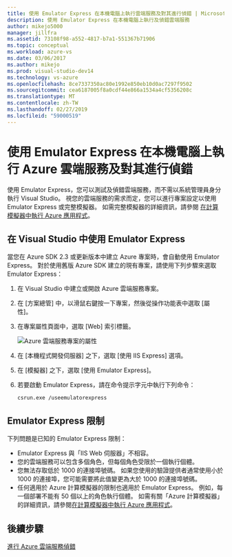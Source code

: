 ```yaml
---
title: 使用 Emulator Express 在本機電腦上執行雲端服務及對其進行偵錯 | Microsoft Docs
description: 使用 Emulator Express 在本機電腦上執行及偵錯雲端服務
author: mikejo5000
manager: jillfra
ms.assetid: 73108f98-a552-4817-b7a1-551367b71906
ms.topic: conceptual
ms.workload: azure-vs
ms.date: 03/06/2017
ms.author: mikejo
ms.prod: visual-studio-dev14
ms.technology: vs-azure
ms.openlocfilehash: 8ce7337350ac80e1992e850eb10d0ac7297f9502
ms.sourcegitcommit: cea6187005f8a0cdf44e866a1534a4cf5356208c
ms.translationtype: MT
ms.contentlocale: zh-TW
ms.lasthandoff: 02/27/2019
ms.locfileid: "59000519"
---
```

# <a name="using-emulator-express-to-run-and-debug-an-azure-cloud-service-on-a-local-machine"></a>使用 Emulator Express 在本機電腦上執行 Azure 雲端服務及對其進行偵錯
使用 Emulator Express，您可以測試及偵錯雲端服務，而不需以系統管理員身分執行 Visual Studio。 視您的雲端服務的需求而定，您可以進行專案設定以使用 Emulator Express 或完整模擬器。 如需完整模擬器的詳細資訊，請參閱 [在計算模擬器中執行 Azure 應用程式](/azure/storage/common/storage-use-emulator)。

## <a name="using-emulator-express-in-visual-studio"></a>在 Visual Studio 中使用 Emulator Express
當您在 Azure SDK 2.3 或更新版本中建立 Azure 專案時，會自動使用 Emulator Express。 對於使用舊版 Azure SDK 建立的現有專案，請使用下列步驟來選取 Emulator Express：

1. 在 Visual Studio 中建立或開啟 Azure 雲端服務專案。

1. 在 [方案總管] 中，以滑鼠右鍵按一下專案，然後從操作功能表中選取 [屬性]。

1. 在專案屬性頁面中，選取 [Web] 索引標籤。

    ![Azure 雲端服務專案的屬性](./media/vs-azure-tools-emulator-express-debug-run/web-properties.png)

1. 在 [本機程式開發伺服器] 之下，選取 [使用 IIS Express] 選項。

1. 在 [模擬器] 之下，選取 [使用 Emulator Express]。
   
1. 若要啟動 Emulator Express，請在命令提示字元中執行下列命令： 

    ```
    csrun.exe /useemulatorexpress
    ```

## <a name="emulator-express-limitations"></a>Emulator Express 限制
下列問題是已知的 Emulator Express 限制： 

- Emulator Express 與「IIS Web 伺服器」不相容。
- 您的雲端服務可以包含多個角色，但每個角色受限於一個執行個體。
- 您無法存取低於 1000 的連接埠號碼。 如果您使用的驗證提供者通常使用小於 1000 的連接埠，您可能需要將此值變更為大於 1000 的連接埠號碼。
- 任何適用於 Azure 計算模擬器的限制也適用於 Emulator Express。 例如，每一個部署不能有 50 個以上的角色執行個體。 如需有關「Azure 計算模擬器」的詳細資訊，請參閱[在計算模擬器中執行 Azure 應用程式](http://go.microsoft.com/fwlink/p/?LinkId=623050)。

## <a name="next-steps"></a>後續步驟
[進行 Azure 雲端服務偵錯](https://msdn.microsoft.com/library/azure/ee405479.aspx)

